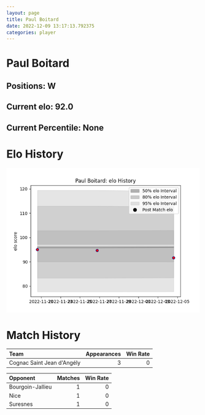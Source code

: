 ```yaml
---  
layout: page  
title: Paul Boitard  
date: 2022-12-09 13:17:13.792375  
categories: player  
---
```

# Paul Boitard

## Positions: W

## Current elo: 92.0

## Current Percentile: None

# Elo History


![elo history](history_PaulBoitard.png)
# Match History


| Team                       |   Appearances |   Win Rate |
|:---------------------------|--------------:|-----------:|
| Cognac Saint Jean d'Angély |             3 |          0 |

| Opponent         |   Matches |   Win Rate |
|:-----------------|----------:|-----------:|
| Bourgoin-Jallieu |         1 |          0 |
| Nice             |         1 |          0 |
| Suresnes         |         1 |          0 |